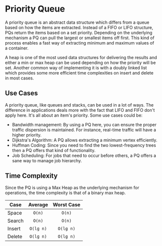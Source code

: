 # Priority Queue

A priority queue is an abstract data structure which differs from a queue
based on how the items are extracted. Instead of a FIFO or LIFO structure, PQs
return the items based on a set priority. Depending on the underlying
mechanism a PQ can pull the largest or smallest items off first. This kind of
process enables a fast way of extracting minimum and maximum values of a
container.

A heap is one of the most used data structures for delivering the results and
either a min or max heap can be used depending on how the priority will be
set. Another common way of implementing it is with a doubly linked list which
provides some more efficient time complexities on insert and delete in most
cases.

## Use Cases

A priority queue, like queues and stacks, can be used in a lot of ways. The
difference in applications deals more with the fact that LIFO and FIFO don't
apply here. It's all about an item's priority. Some use cases could be:

- Bandwidth management: By using a PQ here, you can ensure the proper traffic
  dispersion is maintained. For instance, real-time traffic will have a higher
  priority.
- Dijkstra's Algorithm: A PQ allows extracting a minimum vertex efficiently.
- Huffman Coding: Since you need to find the two lowest-frequency trees then a
  PQ offers that kind of functionality.
- Job Scheduling: For jobs that need to occur before others, a PQ offers a
  sane way to manage job hierarchy.

## Time Complexity

Since the PQ is using a Max Heap as the underlying mechanism for operations,
the time complexity is that of a binary max heap.

| Case      | Average       | Worst Case    |
| --------- |:-------------:|:-------------:|
| Space     | `O(n)`        | `O(n)`        |
| Search    | `O(n)`        | `O(n)`        |
| Insert    | `O(lg n)`     | `O(lg n)`     |
| Delete    | `O(lg n)`     | `O(lg n)`     |

